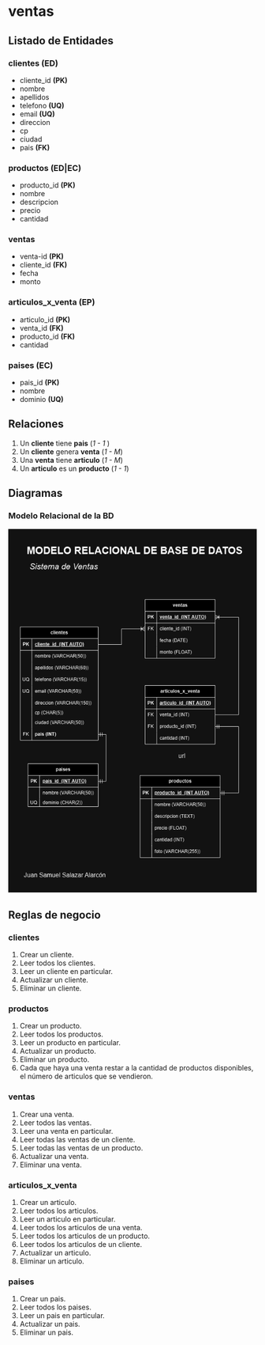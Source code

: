 # ventas

## Listado de Entidades

### clientes **(ED)**

- cliente_id **(PK)**
- nombre
- apellidos
- telefono **(UQ)**
- email **(UQ)**
- direccion
- cp
- ciudad
- pais **(FK)**

### productos **(ED|EC)**

- producto_id **(PK)**
- nombre
- descripcion
- precio
- cantidad <!-- El stock -->

### ventas

- venta-id **(PK)**
- cliente_id **(FK)**
- fecha
- monto

### articulos_x_venta **(EP)**

- articulo_id **(PK)**
- venta_id **(FK)**
- producto_id **(FK)**
- cantidad <!-- Cuantos articulos de ese producto esta comprando el usuario -->

### paises **(EC)**

- pais_id **(PK)**
- nombre
- dominio **(UQ)**

## Relaciones

<!-- Dependiendo de la perspectiva de cual es la entidad que mas te interesa tener el control las relaciones pueden cambiar. -->

1. Un **cliente** tiene **pais** (_1 - 1_ )<!-- Un cliente solo tiene un pais -->
1. Un **cliente** genera **venta** (_1 - M_)
1. Una **venta** tiene **articulo** (_1 - M_)
1. Un **articulo** es un **producto** (_1 - 1_)

## Diagramas

### Modelo Relacional de la BD

![Modelo Relacional](ventasMRelacionalBD.png)

## Reglas de negocio

### clientes

1. Crear un cliente.
1. Leer todos los clientes.
1. Leer un cliente en particular.
1. Actualizar un cliente.
1. Eliminar un cliente.

### productos

1. Crear un producto.
1. Leer todos los productos.
1. Leer un producto en particular.
1. Actualizar un producto.
1. Eliminar un producto.
1. Cada que haya una venta restar a la cantidad de productos disponibles, el número de articulos que se vendieron.

### ventas

1. Crear una venta.
1. Leer todos las ventas.
1. Leer una venta en particular.
1. Leer todas las ventas de un cliente.
1. Leer todas las ventas de un producto.
1. Actualizar una venta.
1. Eliminar una venta.

### articulos_x_venta

1. Crear un articulo.
1. Leer todos los articulos.
1. Leer un articulo en particular.
1. Leer todos los articulos de una venta.
1. Leer todos los articulos de un producto.
1. Leer todos los articulos de un cliente.
1. Actualizar un articulo.
1. Eliminar un articulo.

### paises

1. Crear un pais.
1. Leer todos los paises.
1. Leer un pais en particular.
1. Actualizar un pais.
1. Eliminar un pais.

